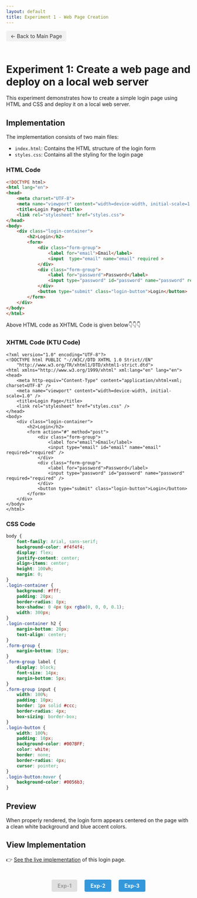 ```yaml
---
layout: default
title: Experiment 1 - Web Page Creation
---
```


<a href="../README.html" class="back-btn" >← Back to Main Page</a>

# Experiment 1: Create a web page and deploy on a local web server

This experiment demonstrates how to create a simple login page using HTML and CSS and deploy it on a local web server.

## Implementation

The implementation consists of two main files:
- `index.html`: Contains the HTML structure of the login form
- `styles.css`: Contains all the styling for the login page

### HTML Code

```html
<!DOCTYPE html>
<html lang="en">
<head>
    <meta charset="UTF-8">
    <meta name="viewport" content="width=device-width, initial-scale=1.0">
    <title>Login Page</title>
    <link rel="stylesheet" href="styles.css">
</head>
<body>
    <div class="login-container">
        <h2>Login</h2>
        <form>
            <div class="form-group">
                <label for="email">Email</label>
                <input  type="email" name="email" required >
            </div>
            <div class="form-group">
                <label for="password">Password</label>
                <input type="password" id="password" name="password" required>
            </div>
            <button type="submit" class="login-button">Login</button>
        </form>
    </div>
</body>
</html>
```
Above HTML code as XHTML Code is given below👇👇👇


### XHTML Code (KTU Code)

```xhtml
<?xml version="1.0" encoding="UTF-8"?>
<!DOCTYPE html PUBLIC "-//W3C//DTD XHTML 1.0 Strict//EN" 
    "http://www.w3.org/TR/xhtml1/DTD/xhtml1-strict.dtd">
<html xmlns="http://www.w3.org/1999/xhtml" xml:lang="en" lang="en">
<head>
    <meta http-equiv="Content-Type" content="application/xhtml+xml; charset=UTF-8" />
    <meta name="viewport" content="width=device-width, initial-scale=1.0" />
    <title>Login Page</title>
    <link rel="stylesheet" href="styles.css" />
</head>
<body>
    <div class="login-container">
        <h2>Login</h2>
        <form action="#" method="post">
            <div class="form-group">
                <label for="email">Email</label>
                <input type="email" id="email" name="email" required="required" />
            </div>
            <div class="form-group">
                <label for="password">Password</label>
                <input type="password" id="password" name="password" required="required" />
            </div>
            <button type="submit" class="login-button">Login</button>
        </form>
    </div>
</body>
</html>

```

### CSS Code

```css
body {
    font-family: Arial, sans-serif;
    background-color: #f4f4f4;
    display: flex;
    justify-content: center;
    align-items: center;
    height: 100vh;
    margin: 0;
}
.login-container {
    background: #fff;
    padding: 20px;
    border-radius: 8px;
    box-shadow: 0 4px 6px rgba(0, 0, 0, 0.1);
    width: 300px;
}   
.login-container h2 {
    margin-bottom: 20px;
    text-align: center;
}
.form-group {
    margin-bottom: 15px;
}
.form-group label {
    display: block;
    font-size: 14px;
    margin-bottom: 5px;
}
.form-group input {
    width: 100%;
    padding: 10px;
    border: 1px solid #ccc;
    border-radius: 4px;
    box-sizing: border-box;
}
.login-button {
    width: 100%;
    padding: 10px;
    background-color: #007BFF;
    color: white;
    border: none;
    border-radius: 4px;
    cursor: pointer;
}
.login-button:hover {
    background-color: #0056b3;
}
```

## Preview

When properly rendered, the login form appears centered on the page with a clean white background and blue accent colors.

## View Implementation

👉 <a href="index.html" target="_blank">See the live implementation</a> of this login page.

<div class="experiment-nav">
  <span class="nav-disabled">Exp-1</span>
  <a href="../Exp-2/README.html" class="nav-btn">Exp-2</a>
  <a href="../Exp-3/README.html" class="nav-btn">Exp-3</a>
</div>

<style type="text/css">
.back-btn {
  display: inline-block;
  background-color: #f1f1f1;
  color: #333;
  padding: 6px 12px;
  text-decoration: none;
  border-radius: 4px;
  margin-bottom: 20px;
  font-size: 14px;

}

.back-btn:hover {
  background-color: #ddd;
  text-decoration: none;
}

.experiment-nav {
  display: flex;
  justify-content: center;
  gap: 20px;
  margin-top: 40px;
}

.nav-btn {
  display: inline-block;
  background-color: #3498db;
  color: white;
  padding: 8px 16px;
  text-decoration: none;
  border-radius: 4px;
  font-weight: bold;
}

.nav-btn:hover {
  background-color: #2980b9;
  text-decoration: none;
}

.nav-disabled {
  display: inline-block;
  background-color: #e0e0e0;
  color: #999;
  padding: 8px 16px;
  border-radius: 4px;
  font-weight: bold;
  cursor: not-allowed;
}

.code-container {
  position: relative;
}

.copy-btn {
  position: absolute;
  top: 5px;
  right: 5px;
  background-color: #f1f1f1;
  border: none;
  border-radius: 4px;
  padding: 5px 8px;
  font-size: 12px;
  cursor: pointer;
  opacity: 0.7;
  transition: opacity 0.3s ease;
}

.copy-btn:hover {
  opacity: 1;
  background-color: #e0e0e0;
}

.copy-btn:active {
  background-color: #d0d0d0;
}

.copy-success {
  background-color: #4CAF50 !important;
  color: white;
}
</style>

<script>
document.addEventListener('DOMContentLoaded', function() {
  document.querySelectorAll('pre').forEach(function(pre) {
    const container = document.createElement('div');
    container.className = 'code-container';
    
    const button = document.createElement('button');
    button.className = 'copy-btn';
    button.textContent = 'Copy';
    
    button.addEventListener('click', function() {
      const code = pre.textContent;
      navigator.clipboard.writeText(code).then(function() {
        button.textContent = 'Copied!';
        button.classList.add('copy-success');
        
        setTimeout(function() {
          button.textContent = 'Copy';
          button.classList.remove('copy-success');
        }, 2000);
      });
    });
    
    pre.parentNode.insertBefore(container, pre);
    container.appendChild(pre);
    
    container.appendChild(button);
  });
});
</script>
<link rel="stylesheet" href="../css/chatbot.css">
<script src="../js/chatbot.js"></script>
